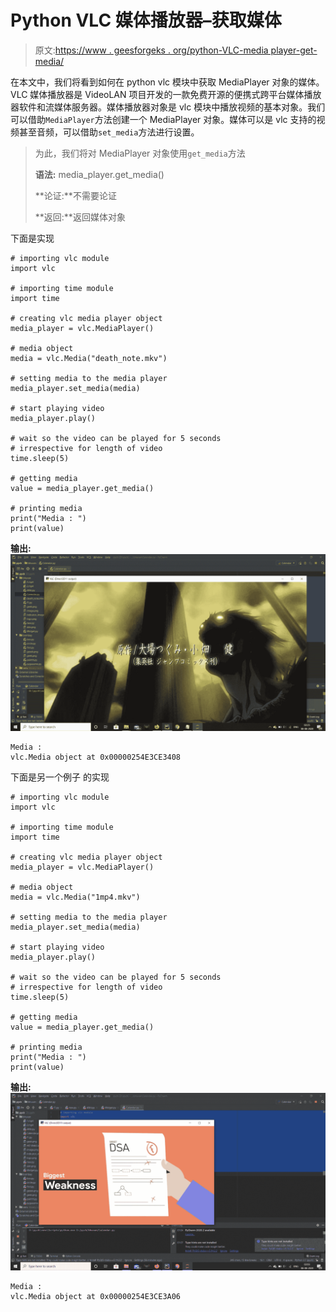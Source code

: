 # Python VLC 媒体播放器–获取媒体

> 原文:[https://www . geesforgeks . org/python-VLC-media player-get-media/](https://www.geeksforgeeks.org/python-vlc-mediaplayer-getting-media/)

在本文中，我们将看到如何在 python vlc 模块中获取 MediaPlayer 对象的媒体。VLC 媒体播放器是 VideoLAN 项目开发的一款免费开源的便携式跨平台媒体播放器软件和流媒体服务器。媒体播放器对象是 vlc 模块中播放视频的基本对象。我们可以借助`MediaPlayer`方法创建一个 MediaPlayer 对象。媒体可以是 vlc 支持的视频甚至音频，可以借助`set_media`方法进行设置。

> 为此，我们将对 MediaPlayer 对象使用`get_media`方法
> 
> **语法:** media_player.get_media()
> 
> **论证:**不需要论证
> 
> **返回:**返回媒体对象

下面是实现

```
# importing vlc module
import vlc

# importing time module
import time

# creating vlc media player object
media_player = vlc.MediaPlayer()

# media object
media = vlc.Media("death_note.mkv")

# setting media to the media player
media_player.set_media(media)

# start playing video
media_player.play()

# wait so the video can be played for 5 seconds
# irrespective for length of video
time.sleep(5)

# getting media
value = media_player.get_media()

# printing media
print("Media : ")
print(value)
```

**输出:**
![](img/33c5fe6e13ea1c939ea793883a04f9c7.png)

```
Media : 
vlc.Media object at 0x00000254E3CE3408

```

下面是另一个例子
的实现

```
# importing vlc module
import vlc

# importing time module
import time

# creating vlc media player object
media_player = vlc.MediaPlayer()

# media object
media = vlc.Media("1mp4.mkv")

# setting media to the media player
media_player.set_media(media)

# start playing video
media_player.play()

# wait so the video can be played for 5 seconds
# irrespective for length of video
time.sleep(5)

# getting media
value = media_player.get_media()

# printing media
print("Media : ")
print(value)
```

**输出:**
![](img/adad80dcd4fb054e2f8093e65d2cb30f.png)

```
Media : 
vlc.Media object at 0x00000254E3CE3A06

```